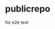 # publicrepo
for e2e test













































































































































































































































































































































































































































































































































































































































































































































































































































































































































































































































































































































































































































































































































































































































































































































































































































































































































































































































































































































































































































































































































































































































































































































































































































































































































































































































































































































































































































































































































































































































































































































































































































































































































































































































































































































































































































































































































































































































































































































































































































































































































































































































